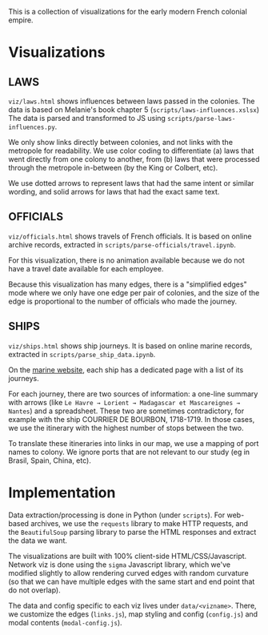 This is a collection of visualizations for the early modern French
colonial empire.

# Visualizations

## LAWS
`viz/laws.html` shows influences between laws passed in the colonies.
The data is based on Melanie's book chapter 5 (`scripts/laws-influences.xslsx`)
The data is parsed and transformed to JS using `scripts/parse-laws-influences.py`.

We only show links directly between colonies, and not links with the metropole for readability. We use color coding to differentiate (a) laws that went directly from one colony to another, from (b) laws that were processed through the metropole in-between (by the King or Colbert, etc).

We use dotted arrows to represent laws that had the same intent or similar wording, and solid arrows for laws that had the exact same text.

## OFFICIALS
`viz/officials.html` shows travels of French officials. It is based on online archive records, extracted in `scripts/parse-officials/travel.ipynb`.

For this visualization, there is no animation available because
we do not have a travel date available for each employee.

Because this visualization has many edges, there is a "simplified edges" mode where we only have one edge per pair of colonies,
and the size of the edge is proportional to the number of officials
who made the journey.

## SHIPS
`viz/ships.html` shows ship journeys.
It is based on online marine records, extracted in `scripts/parse_ship_data.ipynb`.

On the [marine website](https://www.memoiredeshommes.sga.defense.gouv.fr/fr/arkotheque/client/mdh/compagnie_des_indes/), each ship has a dedicated page with a list of its journeys.

For each journey, there are two sources of information: a one-line summary with arrows (like `Le Havre → Lorient → Madagascar et Mascareignes → Nantes`) and a spreadsheet. These two are sometimes contradictory, for example with the ship COURRIER DE BOURBON, 1718-1719. In those cases, we use the itinerary with the highest number of stops between the two.

To translate these itineraries into links in our map, we use a mapping of port names to colony. We ignore ports that are not relevant to our study (eg in Brasil, Spain, China, etc).


# Implementation
Data extraction/processing is done in Python (under `scripts`).
For web-based archives, we use the `requests` library to make
HTTP requests, and the `BeautifulSoup` parsing library to parse
the HTML responses and extract the data we want.

The visualizations are built with 100% client-side HTML/CSS/Javascript.
Network viz is done using the `sigma` Javascript library, which we've modified slightly to allow rendering curved edges with random
curvature (so that we can have multiple edges with the same
start and end point that do not overlap).

The data and config specific to each viz lives under `data/<vizname>`.
There, we customize the edges (`links.js`), map styling and config (`config.js`) and modal contents (`modal-config.js`).
